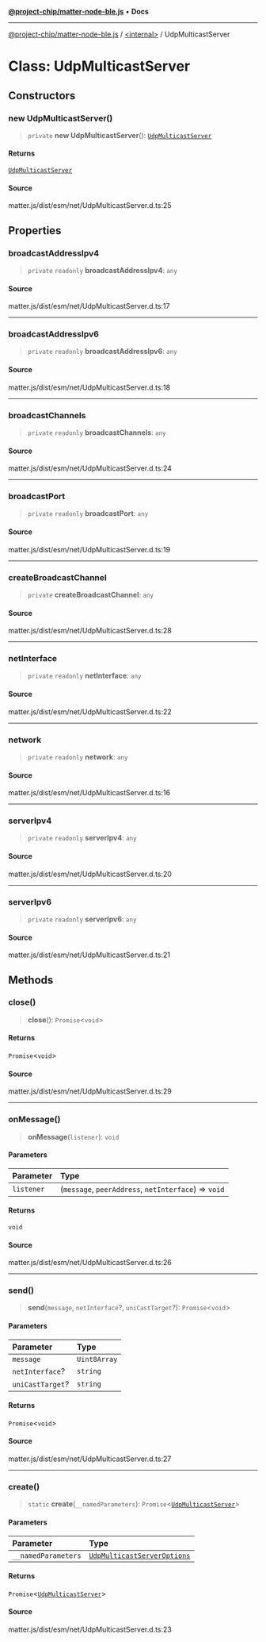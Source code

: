 [**@project-chip/matter-node-ble.js**](../../README.md) • **Docs**

***

[@project-chip/matter-node-ble.js](../../globals.md) / [\<internal\>](../README.md) / UdpMulticastServer

# Class: UdpMulticastServer

## Constructors

### new UdpMulticastServer()

> `private` **new UdpMulticastServer**(): [`UdpMulticastServer`](UdpMulticastServer.md)

#### Returns

[`UdpMulticastServer`](UdpMulticastServer.md)

#### Source

matter.js/dist/esm/net/UdpMulticastServer.d.ts:25

## Properties

### broadcastAddressIpv4

> `private` `readonly` **broadcastAddressIpv4**: `any`

#### Source

matter.js/dist/esm/net/UdpMulticastServer.d.ts:17

***

### broadcastAddressIpv6

> `private` `readonly` **broadcastAddressIpv6**: `any`

#### Source

matter.js/dist/esm/net/UdpMulticastServer.d.ts:18

***

### broadcastChannels

> `private` `readonly` **broadcastChannels**: `any`

#### Source

matter.js/dist/esm/net/UdpMulticastServer.d.ts:24

***

### broadcastPort

> `private` `readonly` **broadcastPort**: `any`

#### Source

matter.js/dist/esm/net/UdpMulticastServer.d.ts:19

***

### createBroadcastChannel

> `private` **createBroadcastChannel**: `any`

#### Source

matter.js/dist/esm/net/UdpMulticastServer.d.ts:28

***

### netInterface

> `private` `readonly` **netInterface**: `any`

#### Source

matter.js/dist/esm/net/UdpMulticastServer.d.ts:22

***

### network

> `private` `readonly` **network**: `any`

#### Source

matter.js/dist/esm/net/UdpMulticastServer.d.ts:16

***

### serverIpv4

> `private` `readonly` **serverIpv4**: `any`

#### Source

matter.js/dist/esm/net/UdpMulticastServer.d.ts:20

***

### serverIpv6

> `private` `readonly` **serverIpv6**: `any`

#### Source

matter.js/dist/esm/net/UdpMulticastServer.d.ts:21

## Methods

### close()

> **close**(): `Promise`\<`void`\>

#### Returns

`Promise`\<`void`\>

#### Source

matter.js/dist/esm/net/UdpMulticastServer.d.ts:29

***

### onMessage()

> **onMessage**(`listener`): `void`

#### Parameters

| Parameter | Type |
| :------ | :------ |
| `listener` | (`message`, `peerAddress`, `netInterface`) => `void` |

#### Returns

`void`

#### Source

matter.js/dist/esm/net/UdpMulticastServer.d.ts:26

***

### send()

> **send**(`message`, `netInterface`?, `uniCastTarget`?): `Promise`\<`void`\>

#### Parameters

| Parameter | Type |
| :------ | :------ |
| `message` | `Uint8Array` |
| `netInterface`? | `string` |
| `uniCastTarget`? | `string` |

#### Returns

`Promise`\<`void`\>

#### Source

matter.js/dist/esm/net/UdpMulticastServer.d.ts:27

***

### create()

> `static` **create**(`__namedParameters`): `Promise`\<[`UdpMulticastServer`](UdpMulticastServer.md)\>

#### Parameters

| Parameter | Type |
| :------ | :------ |
| `__namedParameters` | [`UdpMulticastServerOptions`](../interfaces/UdpMulticastServerOptions.md) |

#### Returns

`Promise`\<[`UdpMulticastServer`](UdpMulticastServer.md)\>

#### Source

matter.js/dist/esm/net/UdpMulticastServer.d.ts:23
